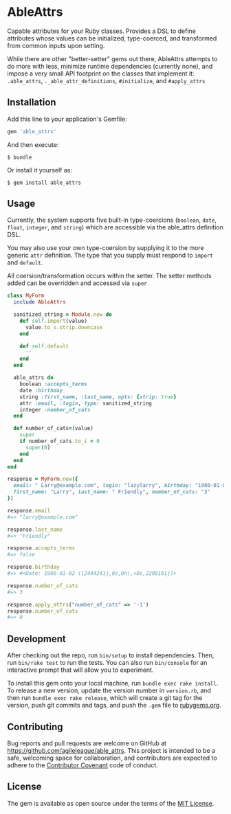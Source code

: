 # AbleAttrs

Capable attributes for your Ruby classes. Provides a DSL to define attributes whose
values can be initialized, type-coerced, and transformed from common inputs upon setting.

While there are other "better-setter" gems out there, AbleAttrs
attempts to do more with less, minimize runtime dependencies (currently none),
and impose a very small API footprint on the classes that
implement it: `.able_attrs`, `._able_attr_definitions`, `#initialize`,
and `#apply_attrs`

## Installation

Add this line to your application's Gemfile:

```ruby
gem 'able_attrs'
```

And then execute:

    $ bundle

Or install it yourself as:

    $ gem install able_attrs

## Usage

Currently, the system supports five built-in type-coercions
(`boolean`, `date`, `float`, `integer`, and `string`) which are accessible via the able_attrs definition DSL.

You may also use your own type-coersion by supplying it to the more generic
`attr` definition. The type that you supply must respond to `import` and
`default`.

All coersion/transformation occurs within the setter. The setter methods added can be overridden
and accessed via `super`

```ruby
class MyForm
  include AbleAttrs

  sanitized_string = Module.new do
    def self.import(value)
      value.to_s.strip.downcase
    end

    def self.default
      ''
    end
  end

  able_attrs do
    boolean :accepts_terms
    date :birthday
    string :first_name, :last_name, opts: {strip: true}
    attr :email, :login, type: sanitized_string
    integer :number_of_cats
  end

  def number_of_cats=(value)
    super
    if number_of_cats.to_i < 0
      super(0)
    end
  end
end

response = MyForm.new({
  email: " Larry@example.com", login: "lazylarry", birthday: "1980-01-02",
  first_name: "Larry", last_name: " Friendly", number_of_cats: "3"
})

response.email
#=> "larry@example.com"

response.last_name
#=> "Friendly"

response.accepts_terms
#=> false

response.birthday
#=> #<Date: 1980-01-02 ((2444241j,0s,0n),+0s,2299161j)>

response.number_of_cats
#=> 3

response.apply_attrs("number_of_cats" => '-1')
response.number_of_cats
#=> 0
```

## Development

After checking out the repo, run `bin/setup` to install dependencies. Then, run `bin/rake test` to run the tests. You can also run `bin/console` for an interactive prompt that will allow you to experiment.

To install this gem onto your local machine, run `bundle exec rake install`. To release a new version, update the version number in `version.rb`, and then run `bundle exec rake release`, which will create a git tag for the version, push git commits and tags, and push the `.gem` file to [rubygems.org](https://rubygems.org).

## Contributing

Bug reports and pull requests are welcome on GitHub at https://github.com/agileleague/able_attrs. This project is intended to be a safe, welcoming space for collaboration, and contributors are expected to adhere to the [Contributor Covenant](http://contributor-covenant.org) code of conduct.


## License

The gem is available as open source under the terms of the [MIT License](http://opensource.org/licenses/MIT).
